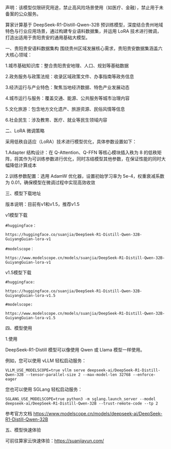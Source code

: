 
声明：该模型仅限研究用途，禁止高风险场景使用（如医疗、金融），禁止用于未备案的公众服务。  

算家计算基于 DeepSeek-R1-Distill-Qwen-32B 预训练模型，深度结合贵州地域特色与行业应用场景，通过构建专业语料数据集，并运用 LoRA 技术进行微调，打造出适用于贵阳贵安的通用基础大模型。 

一、贵阳贵安语料数据集构
围绕贵州区域发展核心需求，贵阳贵安数据集涵盖六大核心领域： 

1.城市基础知识库：整合贵阳贵安地理、人口、规划等基础数据 

2.政务服务与政策法规：收录区域政策文件、办事指南等政务信息 

3.经济运行与产业特色：聚焦当地经济数据、特色产业发展动态 

4.城市运行与服务：覆盖交通、能源、公共服务等城市治理内容 

5.文化旅游：包含地方文化遗产、旅游资源、民俗风情等信息 

6.社会民生：涉及教育、医疗、就业等民生领域内容 

二、LoRA 微调策略 

采用低秩自适应（LoRA）技术进行模型优化，具体参数设置如下： 

1.Adapter 结构设计：在 Q-Attention、Q-FFN 等核心模块插入秩为 8 的低秩矩阵，将其作为可训练参数进行优化，同时冻结模型其他参数，在保证性能的同时大幅降低计算成本 

2.训练参数配置：选用 AdamW 优化器，设置初始学习率为 5e-4，权重衰减系数为 0.01，确保模型在微调过程中实现高效收敛

三、模型下载地址 

版本说明：目前有v1和v1.5，推荐v1.5

v1模型下载

```
#huggingface：

https://huggingface.co/suanjia/DeepSeek-R1-Distill-Qwen-32B-GuiyangGuian-lora-v1
```
```
#modelscope：

https://www.modelscope.cn/models/suanjia/DeepSeek-R1-Distill-Qwen-32B-GuiyangGuian-lora-v1
```


v1.5模型下载

```
#huggingface:

https://huggingface.co/suanjia/DeepSeek-R1-Distill-Qwen-32B-GuiyangGuian-lora-v1.5
```

```
#modelscope:

https://www.modelscope.cn/models/suanjia/DeepSeek-R1-Distill-Qwen-32B-GuiyangGuian-lora-v1.5
```


四、模型使用

1.使用

DeepSeek-R1-Distill 模型可以像使用 Qwen 或 Llama 模型一样使用。

例如，您可以使用 vLLM 轻松启动服务：

```VLLM_USE_MODELSCOPE=true vllm serve deepseek-ai/DeepSeek-R1-Distill-Qwen-32B --tensor-parallel-size 2 --max-model-len 32768 --enforce-eager```

您也可以使用 SGLang 轻松启动服务：

```SGLANG_USE_MODELSCOPE=true python3 -m sglang.launch_server --model deepseek-ai/DeepSeek-R1-Distill-Qwen-32B --trust-remote-code --tp 2```

参考官方文档 https://www.modelscope.cn/models/deepseek-ai/DeepSeek-R1-Distill-Qwen-32B


五、模型快速体验

可前往算家云快速体验：https://suanjiayun.com/

